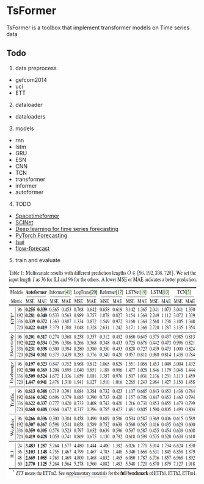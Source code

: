 # TsFormer
TsFormer is a toolbox that implement transformer models on Time series data


## Todo

1. data preprocess
- gefcom2014
- uci
- ETT

2. dataloader

- dataloaders

3. models

- rnn
- lstm
- GRU
- ESN
- CNN
- TCN
- transformer
- informer
- autoformer

4. TODO
- [Spacetimeformer](https://github.com/QData/spacetimeformer)
- [SCINet](https://github.com/cure-lab/SCINet)
- [Deep learning for time series forecasting](https://github.com/AIStream-Peelout/flow-forecast)
- [PyTorch Forecasting](https://github.com/jdb78/pytorch-forecasting)
- [tsai](https://github.com/timeseriesAI/tsai)
- [flow-forecast](https://github.com/AIStream-Peelout/flow-forecast)

5. train and evaluate

<p align="center">
<img src="./docs/results.png" height = "550" alt="" align=left />
</p>
